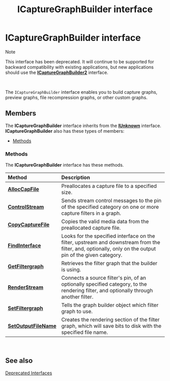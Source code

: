 ﻿---
Description: 'Note  This interface has been deprecated.'
ms.assetid: '64ee80cd-9f63-4f38-853a-1ecfc03e6076'
title: ICaptureGraphBuilder interface
---

# ICaptureGraphBuilder interface

> [!Note]  
> This interface has been deprecated. It will continue to be supported for backward compatibility with existing applications, but new applications should use the [**ICaptureGraphBuilder2**](icapturegraphbuilder2.md) interface.

 

The `ICaptureGraphBuilder` interface enables you to build capture graphs, preview graphs, file recompression graphs, or other custom graphs.

## Members

The **ICaptureGraphBuilder** interface inherits from the [**IUnknown**](com.iunknown) interface. **ICaptureGraphBuilder** also has these types of members:

-   [Methods](#methods)

### Methods

The **ICaptureGraphBuilder** interface has these methods.



| Method                                                              | Description                                                                                                                                                         |
|:--------------------------------------------------------------------|:--------------------------------------------------------------------------------------------------------------------------------------------------------------------|
| [**AllocCapFile**](icapturegraphbuilder-alloccapfile.md)           | Preallocates a capture file to a specified size.<br/>                                                                                                         |
| [**ControlStream**](icapturegraphbuilder-controlstream.md)         | Sends stream control messages to the pin of the specified category on one or more capture filters in a graph.<br/>                                            |
| [**CopyCaptureFile**](icapturegraphbuilder-copycapturefile.md)     | Copies the valid media data from the preallocated capture file.<br/>                                                                                          |
| [**FindInterface**](icapturegraphbuilder-findinterface.md)         | Looks for the specified interface on the filter, upstream and downstream from the filter, and, optionally, only on the output pin of the given category.<br/> |
| [**GetFiltergraph**](icapturegraphbuilder-getfiltergraph.md)       | Retrieves the filter graph that the builder is using.<br/>                                                                                                    |
| [**RenderStream**](icapturegraphbuilder-renderstream.md)           | Connects a source filter's pin, of an optionally specified category, to the rendering filter, and optionally through another filter.<br/>                     |
| [**SetFiltergraph**](icapturegraphbuilder-setfiltergraph.md)       | Tells the graph builder object which filter graph to use.<br/>                                                                                                |
| [**SetOutputFileName**](icapturegraphbuilder-setoutputfilename.md) | Creates the rendering section of the filter graph, which will save bits to disk with the specified file name.<br/>                                            |



 

## See also

<dl> <dt>

[Deprecated Interfaces](deprecated-interfaces.md)
</dt> </dl>

 

 




